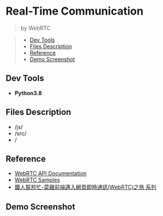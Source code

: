 # Real-Time Communication
> by WebRTC
<!-- ## Table of Contents -->
> * [Dev Tools](#dev-tools)
> * [Files Description](#files-description)
> * [Reference](#reference)
> * [Demo Screenshot](#demo-screenshot)



## Dev Tools
* **Python3.8**

## Files Description
* /js/
* /src/
* /

## Reference
* [WebRTC API Documentation](https://developer.mozilla.org/en-US/docs/Web/API/WebRTC_API)
* [WebRTC Samples](https://webrtc.github.io/samples/)
* [鐵人幫邦忙-菜雞前端邁入網頁即時通訊(WebRTC)之旅 系列](https://ithelp.ithome.com.tw/users/20129521/ironman/3138)


## Demo Screenshot